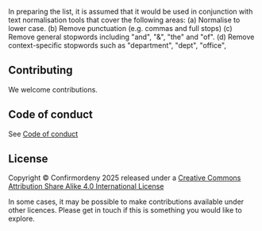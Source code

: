 In preparing the list, it is assumed that it would be used in conjunction with text normalisation tools that cover the following areas:
(a) Normalise to lower case.
(b) Remove punctuation (e.g. commas and full stops)
(c) Remove general stopwords including "and", "&", "the" and "of".
(d) Remove context-specific stopwords such as "department", "dept", "office",

## Contributing

We welcome contributions.

## Code of conduct
See [Code of conduct](CODE_OF_CONDUCT.md)

## License
Copyright © Confirmordeny 2025 released under a [Creative Commons Attribution Share Alike 4.0 International License](/LICENSE.md)

In some cases, it may be possible to make contributions available under other licences. Please get in touch if this is something 
you would like to explore.
